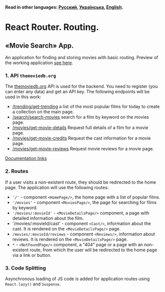 **Read in other languages: [Русский](README.md), [Українська](README.ua.md),
[English](README.en.md).**

# React Router. Routing.

## «Movie Search» App.

An application for finding and storing movies with basic routing. Preview of the
working application
[see here](https://drive.google.com/file/d/1RGJvTXLM8cSTtc9CUXUjcFf1WteMzrS3/view?usp=sharing).

### 1. API `themoviedb.org`

The [themoviedb.org](https://www.themoviedb.org/) API is used for the backend.
You need to register (you can enter any data) and get an API key. The following
endpoints will be used in this work:

- [/trending/get-trending](https://developers.themoviedb.org/3/trending/get-trending)
  a list of the most popular films for today to create a collection on the main
  page.
- [/search/search-movies](https://developers.themoviedb.org/3/search/search-movies)
  search for a film by keyword on the movies page.
- [/movies/get-movie-details](https://developers.themoviedb.org/3/movies/get-movie-details)
  Request full details of a film for a movie page.
- [/movies/get-movie-credits](https://developers.themoviedb.org/3/movies/get-movie-credits)
  Request the cast information for a movie page.
- [/movies/get-movie-reviews](https://developers.themoviedb.org/3/movies/get-movie-reviews)
  Request movie reviews for a movie page.

[Documentation links](https://developers.themoviedb.org/3/getting-started/introduction)

### 2. Routes

If a user visits a non-existent route, they should be redirected to the home
page. The application will use the following routes:

- `'/'` - component `<HomePage/>`, the home page with a list of popular films.
- `'/movies'` - component `<MoviesPage/>`, the page for searching for films by
  keyword.
- `'/movies/:movieId'` - `<MovieDetailsPage/>` component, a page with detailed
  information about the film.
- '/movies/:movieId/cast' - component `<Cast/>`, information about the cast. It
  is rendered on the `<MovieDetailsPage/>` page.
- `/movies/:movieId/reviews` - component `<Reviews/>`, information about
  reviews. It is rendered on the `<MovieDetailsPage/>` page.
- `*` - `<NotFoundPage/>` component, a "404" page or a page with an non-existent
  route, from which the user will be redirected to the home page via a link or
  button.

### 3. Code Splitting

Asynchronous loading of JS code is added for application routes using
`React.lazy()` and `Suspense`.
